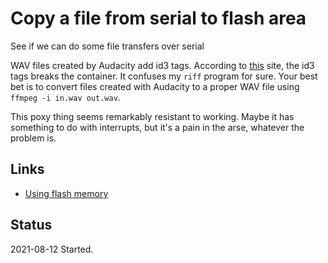 # Copy a file from serial to flash area

See if we can do some file transfers over serial

WAV files created by Audacity add id3 tags. 
According to
[this](https://hydrogenaud.io/index.php?topic=43135.0)
site, the id3 tags breaks the container.
It confuses my `riff` program for sure. 
Your best bet is to convert files created with Audacity to
a proper WAV file using `ffmpeg -i in.wav out.wav`.

This poxy thing seems remarkably resistant to working.
Maybe it has something to do with interrupts, but
it's a pain in the arse, whatever the problem is.


## Links

* [Using flash memory](https://kevinboone.me/picoflash.html?i=1)


## Status

2021-08-12	Started.


